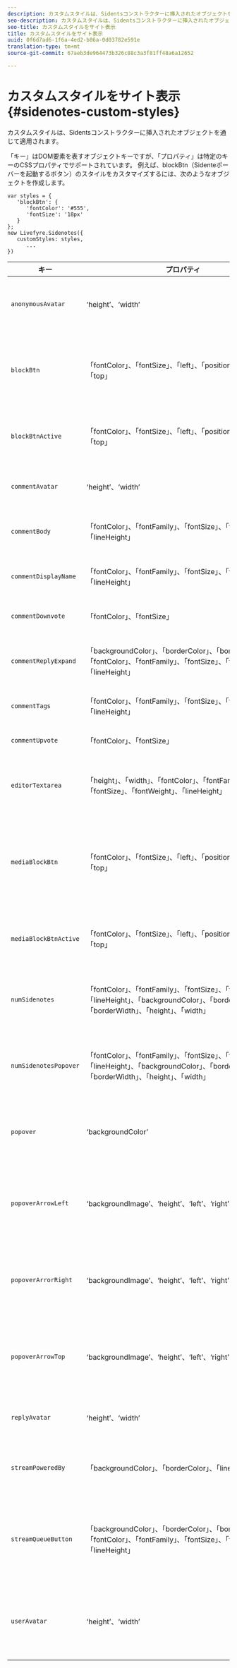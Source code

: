 ```yaml
---
description: カスタムスタイルは、Sidentsコンストラクターに挿入されたオブジェクトを通じて適用されます。
seo-description: カスタムスタイルは、Sidentsコンストラクターに挿入されたオブジェクトを通じて適用されます。
seo-title: カスタムスタイルをサイト表示
title: カスタムスタイルをサイト表示
uuid: 0f6d7ad6-1f6a-4ed2-b86a-0d03782e591e
translation-type: tm+mt
source-git-commit: 67aeb3de964473b326c88c3a3f81ff48a6a12652

---
```



# カスタムスタイルをサイト表示{#sidenotes-custom-styles}

カスタムスタイルは、Sidentsコンストラクターに挿入されたオブジェクトを通じて適用されます。

「キー」はDOM要素を表すオブジェクトキーですが、「プロパティ」は特定のキーのCSSプロパティでサポートされています。 例えば、blockBtn（Sidenteポーバーを起動するボタン）のスタイルをカスタマイズするには、次のようなオブジェクトを作成します。

```
var styles = { 
   'blockBtn': { 
      'fontColor': '#555', 
      'fontSize': '18px' 
   } 
}; 
new Livefyre.Sidenotes({ 
   customStyles: styles, 
      ...  
})
```

| **キー** | **プロパティ** | 説明 |
|---|---|---|
| `anonymousAvatar` | ‘height’、‘width’ | テキスト領域エディターの左にある匿名アバター画像。 |
| `blockBtn` | 「fontColor」、「fontSize」、「left」、「position」、「right」、「top」 | 「ランチャーアイコン」は、サイト表示可能な要素の横に配置されます。 |
| `blockBtnActive` | 「fontColor」、「fontSize」、「left」、「position」、「right」、「top」 | アクティブ状態のときのランチャーアイコン。 |
| `commentAvatar` | ‘height’、‘width’ | 最上位レベルのメモの左側のアバター画像。 |
| `commentBody` | 「fontColor」、「fontFamily」、「fontSize」、「fontWeight」、「lineHeight」 | スレッド付きノートのテキスト本文。 |
| `commentDisplayName` | 「fontColor」、「fontFamily」、「fontSize」、「fontWeight」、「lineHeight」 | メモを残したユーザーの名前を表示します。 |
| `commentDownvote` | 「fontColor」、「fontSize」 | メモの「投票を停止」ボタン。 |
| `commentReplyExpand` | 「backgroundColor」、「borderColor」、「borderWidth」、「fontColor」、「fontFamily」、「fontSize」、「fontWeight」、「lineHeight」 | 多数の返信を持つスレッドを展開するためのボタン。 |
| `commentTags` | 「fontColor」、「fontFamily」、「fontSize」、「fontWeight」、「lineHeight」 | メモ上のユーザーに関するタグ。 |
| `commentUpvote` | 「fontColor」、「fontSize」 | メモの上に「賛成票」ボタン。 |
| `editorTextarea` | 「height」、「width」、「fontColor」、「fontFamily」、「fontSize」、「fontWeight」、「lineHeight」 | メモを残すためのテキスト領域入力ボックス。 |
| `mediaBlockBtn` | 「fontColor」、「fontSize」、「left」、「position」、「right」、「top」 | メディアアイテム(img、video)の上に表示された場合のメディアランチャーアイコン。 |
| `mediaBlockBtnActive` | 「fontColor」、「fontSize」、「left」、「position」、「right」、「top」 | アクティブ状態のメディアランチャーアイコン |
| `numSidenotes` | 「fontColor」、「fontFamily」、「fontSize」、「fontWeight」、「lineHeight」、「backgroundColor」、「borderColor」、「borderWidth」、「height」、「width」 | コレクション内のサイドの数を表示するクリック可能なボタン。 |
| `numSidenotesPopover` | 「fontColor」、「fontFamily」、「fontSize」、「fontWeight」、「lineHeight」、「backgroundColor」、「borderColor」、「borderWidth」、「height」、「width」 | ユーザーのサイドに関する簡単な説明を記載したポーバー。 |
| `popover` | ‘backgroundColor’ | ランチャーアイコンが呼び出されたときに表示されるポーバー。 |
| `popoverArrowLeft` | ‘backgroundImage’、‘height’、‘left’、‘right’、‘top’、‘width’ | ランチャーアイコンを含むDOM要素を指すポーバー上の左向き矢印要素。 |
| `popoverArrorRight` | ‘backgroundImage’、‘height’、‘left’、‘right’、‘top’、‘width’ | ランチャーアイコンを含むDOM要素を指すポーバー上の右矢印要素。 |
| `popoverArrowTop` | ‘backgroundImage’、‘height’、‘left’、‘right’、‘top’、‘width’ | ランチャーアイコンを含むDOM要素を指すポーバー上の上矢印要素。 |
| `replyAvatar` | ‘height’、‘width’ | 返信レベルのメモの左側のアバター画像。 |
| `streamPoweredBy` | 「backgroundColor」、「borderColor」、「lineHeight」 | 「powered by」フッターがポーバーに表示されます。 |
| `streamQueueButton` | 「backgroundColor」、「borderColor」、「borderWidth」、「fontColor」、「fontFamily」、「fontSize」、「fontWeight」、「lineHeight」 | 開いているポーバーに新しいメモがストリーミングされるタイミングを示すボタンです。 |
| `userAvatar` | ‘height’、‘width’ | 認証済みユーザーのアバター画像（テキスト領域エディターの左）。 |

